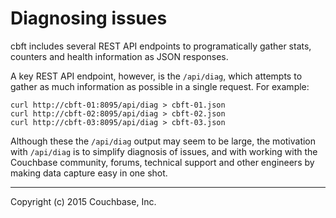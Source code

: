 # Diagnosing issues

cbft includes several REST API endpoints to programatically gather
stats, counters and health information as JSON responses.

A key REST API endpoint, however, is the ```/api/diag```, which
attempts to gather as much information as possible in a single
request.  For example:

    curl http://cbft-01:8095/api/diag > cbft-01.json
    curl http://cbft-02:8095/api/diag > cbft-02.json
    curl http://cbft-03:8095/api/diag > cbft-03.json

Although these the ```/api/diag``` output may seem to be large, the
motivation with ```/api/diag``` is to simplify diagnosis of issues,
and with working with the Couchbase community, forums, technical
support and other engineers by making data capture easy in one shot.

---

Copyright (c) 2015 Couchbase, Inc.

